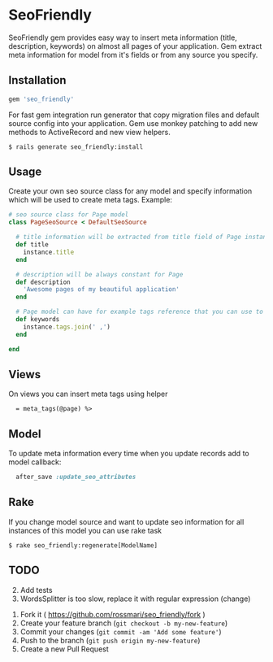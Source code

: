 # SeoFriendly

SeoFriendly gem provides easy way to insert meta information (title, description, keywords) on almost all pages of your application.
Gem extract meta information for model from it's fields or from any source you specify.

## Installation

```ruby
gem 'seo_friendly'
```

For fast gem integration run generator that copy migration files and default source config into your application.
Gem use monkey patching to add new methods to ActiveRecord and new view helpers.

    $ rails generate seo_friendly:install

## Usage

Create your own seo source class for any model and specify information which will be used to create meta tags.
Example:
```ruby
# seo source class for Page model
class PageSeoSource < DefaultSeoSource

  # title information will be extracted from title field of Page instance
  def title
    instance.title
  end

  # description will be always constant for Page
  def description
    'Awesome pages of my beautiful application'
  end

  # Page model can have for example tags reference that you can use to generate keywords.
  def keywords
    instance.tags.join(' ,')
  end

end
```

## Views
On views you can insert meta tags using helper

```haml
  = meta_tags(@page) %>
```

## Model
To update meta information every time when you update records add to model callback:
```ruby
  after_save :update_seo_attributes
```

## Rake
If you change model source and want to update seo information for all instances of this model you can use rake task

    $ rake seo_friendly:regenerate[ModelName]

## TODO
 2) Add tests
 6) WordsSplitter is too slow, replace it with regular expression (change)


1. Fork it ( https://github.com/rossmari/seo_friendly/fork )
2. Create your feature branch (`git checkout -b my-new-feature`)
3. Commit your changes (`git commit -am 'Add some feature'`)
4. Push to the branch (`git push origin my-new-feature`)
5. Create a new Pull Request
